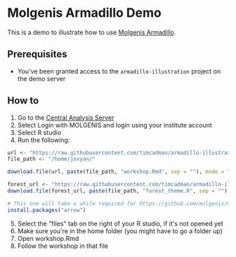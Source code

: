 # Molgenis Armadillo Demo

This is a demo to illustrate how to use [Molgenis Armadillo](https://github.com/molgenis/molgenis-service-armadillo).

## Prerequisites
- You've been granted access to the `armadillo-illustration` project on the demo server

## How to
1. Go to the [Central Analysis Server](https://lifecycle.analysis.molgenis.org/)
2. Select Login with MOLGENIS and login using your institute account
3. Select R studio
4. Run the following:
``` R
url <- "https://raw.githubusercontent.com/timcadman/armadillo-illustration/master/workshop.Rmd"
file_path <- "/home/jovyan/"

download.file(url, paste(file_path, "workshop.Rmd", sep = ""), mode = "wb")

forest_url <- "https://raw.githubusercontent.com/timcadman/armadillo-illustration/master/forest_theme.R"
download.file(forest_url, paste(file_path, "forest_theme.R", sep = ""), mode = "wb")

# This one will take a while required for https://github.com/molgenis/molgenis-service-armadillo/issues/679
install.packages("arrow")
```
5. Select the "files" tab on the right of your R studio, if it's not opened yet
6. Make sure you're in the home folder (you might have to go a folder up)
7. Open workshop.Rmd
8. Follow the workshop in that file
